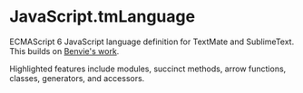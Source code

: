 # JavaScript.tmLanguage
ECMAScript 6 JavaScript language definition for TextMate and SublimeText. This builds on [Benvie's work](https://github.com/Benvie/JavaScriptNext.tmLanguage
).

Highlighted features include modules, succinct methods, arrow functions, classes, generators, and accessors.
